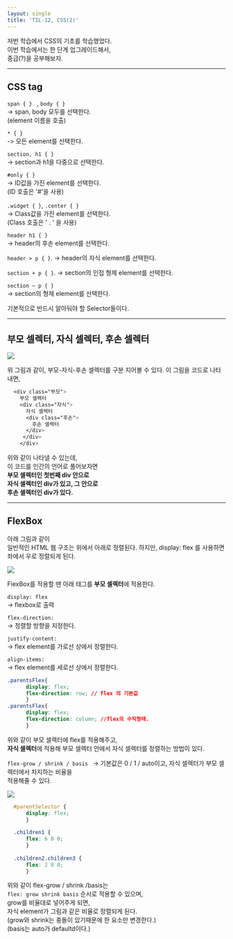 ```yaml
---
layout: single
title: 'TIL-12, CSS(2)'
---
```


저번 학습에서 CSS의 기초를 학습했었다.  
이번 학습에서는 한 단계 업그레이드해서,  
중급(?)을 공부해보자.  

***

<h2>CSS tag</h2>

>
`span { } ` , `body { } `  
-> span, body 모두를 선택한다.  
(element 이름을 호출)

>
`* { } `  
-> 모든 element를 선택한다.  

>
`section, h1 { } `  
-> section과 h1을 다중으로 선택한다.

>
`#only { } `  
-> ID값을 가진 element를 선택한다.  
(ID 호출은 '#'을 사용)  

>
`.widget { }`, `.center { } `  
-> Class값을 가진 element를 선택한다.  
(Class 호출은 ' . ' 을 사용)

>
`header h1 { } `  
-> header의 후손 element를 선택한다.  

>
`header > p { }`. 
-> header의 자식 element를 선택한다.

>
`section + p { }`. 
-> section의 인접 형제 element를 선택한다.

>
`section ~ p { }`  
-> section의 형제 element를 선택한다.  

기본적으로 반드시 알아둬야 할 Selector들이다.

***

<h2>부모 셀렉터, 자식 셀렉터, 후손 셀렉터</h2>

![](https://images.velog.io/images/skagns211/post/9b8b56dc-bd46-40dd-9c8d-01cc0e5d01ae/%E1%84%89%E1%85%B3%E1%84%8F%E1%85%B3%E1%84%85%E1%85%B5%E1%86%AB%E1%84%89%E1%85%A3%E1%86%BA%202021-08-03%20%E1%84%8B%E1%85%A9%E1%84%92%E1%85%AE%2011.37.56.png)  

위 그림과 같이, 부모-자식-후손 셀렉터를 구분 지어볼 수 있다.
이 그림을 코드로 나타내면,

```css
  <div class="부모">
    부모 셀렉터
    <div class="자식">
      자식 셀렉터
      <div class="후손">
        후손 셀렉터
      </div>
     </div>
    </div>
```  

위와 같이 나타낼 수 있는데,  
이 코드를 인간의 언어로 풀어보자면  
**부모 셀렉터인 첫번째 div 안으로  
자식 셀렉터인 div가 있고, 그 안으로  
후손 셀렉터인 div가 있다.**  

***

<h2>FlexBox</h2>

아래 그림과 같이  
일반적인 HTML 웹 구조는 위에서 아래로 정렬된다.
하지만, display: flex 를 사용하면 좌에서 우로 정렬되게 된다.  

![](https://images.velog.io/images/skagns211/post/0a0ab767-2c41-4662-bff6-0f129ab35443/%E1%84%89%E1%85%B3%E1%84%8F%E1%85%B3%E1%84%85%E1%85%B5%E1%86%AB%E1%84%89%E1%85%A3%E1%86%BA%202021-08-04%20%E1%84%8B%E1%85%A9%E1%84%8C%E1%85%A5%E1%86%AB%2012.14.41.png)


FlexBox를 적용할 땐 아래 태그를 **부모 셀렉터**에 적용한다.

>
`display: flex`  
-> flexbox로 출력  

>
`flex-direction: `  
-> 정렬할 방향을 지정한다.  

>
`justify-content: `  
-> flex element를 가로선 상에서 정렬한다.  

>
`align-items: `  
-> flex element를 세로선 상에서 정렬한다.  

>
```css
.parentsFlex{
      display: flex;
      flex-direction: row; // flex 의 기본값
      }
.parentsFlex{
      display: flex;
      flex-direction: column; //flex의 수직형태.
      }
```

위와 같이 부모 셀렉터에 flex를 적용해주고,  
**자식 셀렉터**에 적용해 부모 셀렉터 안에서 자식 셀렉터를 정렬하는 방법이 있다.

>
`flex-grow / shrink / basis `
-> 기본값은 0 / 1 / auto이고, 자식 셀렉터가 부모 셀렉터에서 차지하는 비율을  
적용해줄 수 있다.  

![](https://images.velog.io/images/skagns211/post/8a3ae2f1-23c9-41f3-9d86-b9e8a5a68cf6/%E1%84%89%E1%85%B3%E1%84%8F%E1%85%B3%E1%84%85%E1%85%B5%E1%86%AB%E1%84%89%E1%85%A3%E1%86%BA%202021-08-04%20%E1%84%8B%E1%85%A9%E1%84%8C%E1%85%A5%E1%86%AB%2012.14.14.png)  

```css
  #parentSelector {
      display: flex;
      }
      
  .children1 {
      flex: 6 0 0;
      }
      
  .children2.children3 {
      flex: 2 0 0;
      }
```  

위와 같이 flex-grow	/ shrink /basis는  
`flex: grow shrink basis` 순서로 적용할 수 있으며,  
grow를 비율대로 넣어주게 되면,  
자식 element가 그림과 같은 비율로 정렬되게 된다.  
(grow와 shrink는 충돌이 있기때문에 한 요소만 변경한다.)  
(basis는 auto가 defaultd이다.)  